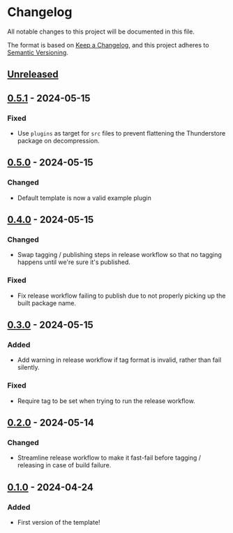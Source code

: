 # Changelog

All notable changes to this project will be documented in this file.

The format is based on [Keep a Changelog](https://keepachangelog.com/en/1.1.0/),
and this project adheres to [Semantic Versioning](https://semver.org/spec/v2.0.0.html).

## [Unreleased]

## [0.5.1] - 2024-05-15

### Fixed

- Use `plugins` as target for `src` files to prevent flattening the Thunderstore package on decompression.

## [0.5.0] - 2024-05-15

### Changed

- Default template is now a valid example plugin

## [0.4.0] - 2024-05-15

### Changed

- Swap tagging / publishing steps in release workflow so that no tagging happens until we're sure it's published.

### Fixed

- Fix release workflow failing to publish due to not properly picking up the built package name.

## [0.3.0] - 2024-05-15

### Added

- Add warning in release workflow if tag format is invalid, rather than fail silently.

### Fixed

- Require tag to be set when trying to run the release workflow.

## [0.2.0] - 2024-05-14

### Changed

- Streamline release workflow to make it fast-fail before tagging / releasing in case of build failure.

## [0.1.0] - 2024-04-24

### Added

- First version of the template!

[unreleased]: https://github.com/SGG-Modding/Hades2ModTemplate/compare/0.5.1...HEAD
[0.5.1]: https://github.com/SGG-Modding/Hades2ModTemplate/compare/0.5.0...0.5.1
[0.5.0]: https://github.com/SGG-Modding/Hades2ModTemplate/compare/0.4.0...0.5.0
[0.4.0]: https://github.com/SGG-Modding/Hades2ModTemplate/compare/0.3.0...0.4.0
[0.3.0]: https://github.com/SGG-Modding/Hades2ModTemplate/compare/0.2.0...0.3.0
[0.2.0]: https://github.com/SGG-Modding/Hades2ModTemplate/compare/0.1.0...0.2.0
[0.1.0]: https://github.com/SGG-Modding/Hades2ModTemplate/compare/0fda8dfd5e2fac61eb377dd21f1f8b5874f15037...0.1.0
